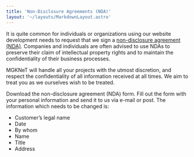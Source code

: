```yaml
---
title: 'Non-Disclosure Agreements (NDA)'
layout: '~/layouts/MarkdownLayout.astro'
---
```


It is quite common for individuals or organizations using our website development needs to request that we sign a [non-disclosure agreement (NDA)](https://docs.google.com/document/d/1p2c9z6SmzHfDr3hhtOiDnsZImTxXKFVv5KnEDhZnyEU/edit?usp=sharing). Companies and individuals are often advised to use NDAs to preserve their claim of intellectual property rights and to maintain the confidentiality of their business processes.

MGKNeT will handle all your projects with the utmost discretion, and respect the confidentiality of all information received at all times. We aim to treat you as we ourselves wish to be treated.

Download the non-disclosure agreement (NDA) form. Fill out the form with your personal information and send it to us via e-mail or post. The information which needs to be changed is:

* Customer’s legal name
* Date
* By whom
* Name
* Title
* Address
